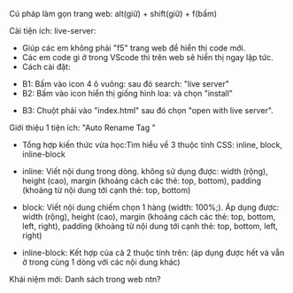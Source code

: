 <!-- Không code theo anh nhé -->

Cú pháp làm gọn trang web: alt(giữ) + shift(giữ) + f(bấm)

Cài tiện ích: live-server:

- Giúp các em không phải "f5" trang web để hiển thị code mới.
- Các em code gì ở trong VScode thì trên web sẽ hiển thị ngay lập tức.
- Cách cài đặt:

* B1: Bấm vào icon 4 ô vuông: sau đó search: "live server"
* B2: Bấm vào icon hiển thị giống hình loa: và chọn "install"

- B3: Chuột phải vào "index.html" sau đó chọn "open with live server".

Giới thiệu 1 tiện ích: "Auto Rename Tag
"

- Tổng hợp kiến thức vừa học:Tìm hiểu về 3 thuộc tính CSS: inline, block, inline-block

* inline: Viết nội dung trong dòng. không sử dụng được: width (rộng), height (cao), margin (khoảng cách các thẻ: top, bottom), padding (khoảng từ nội dung tới cạnh thẻ: top, bottom)

* block: Viết nội dung chiếm chọn 1 hàng (width: 100%;).
  Áp dụng được: width (rộng), height (cao), margin (khoảng cách các thẻ: top, bottom, left, right), padding (khoảng từ nội dung tới cạnh thẻ: top, bottom, left, right)

* inline-block: Kết hợp của cả 2 thuộc tính trên: (áp dụng được hết và vẫn ở trong cùng 1 dòng với các nội dung khác)

Khái niệm mới: Danh sách trong web ntn?
